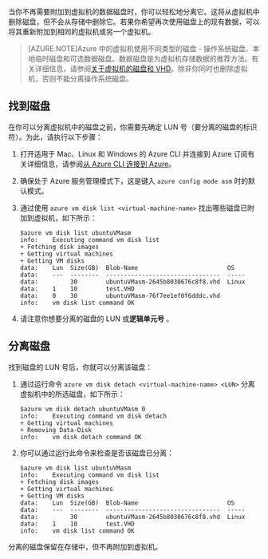 <properties writer="kathydav" editor="tysonn" manager="timlt" />


当你不再需要附加到虚拟机的数据磁盘时，你可以轻松地分离它。这将从虚拟机中删除磁盘，但不会从存储中删除它。若果你希望再次使用磁盘上的现有数据，可以将其重新附加到相同的虚拟机或另一个虚拟机。

> [AZURE.NOTE]Azure 中的虚拟机使用不同类型的磁盘 - 操作系统磁盘、本地临时磁盘和可选数据磁盘。数据磁盘是为虚拟机存储数据的推荐方法。有关详细信息，请参阅[关于虚拟机的磁盘和 VHD](/documentation/articles/virtual-machines-disks-vhds)。除非你同时也删除虚拟机，否则不能分离操作系统磁盘。

## 找到磁盘

在你可以分离虚拟机中的磁盘之前，你需要先确定 LUN 号（要分离的磁盘的标识符）。为此，请执行以下步骤：

1. 	打开适用于 Mac、Linux 和 Windows 的 Azure CLI 并连接到 Azure 订阅有关详细信息，请参阅[从 Azure CLI 连接到 Azure](/documentation/articles/xplat-cli-connect)。

2.  确保处于 Azure 服务管理模式下，这是键入 `azure config
 	mode asm` 时的默认模式。

3. 	通过使用 `azure vm disk list
	<virtual-machine-name>` 找出哪些磁盘已附加到虚拟机，如下所示：

		$azure vm disk list ubuntuVMasm
		info:    Executing command vm disk list
		+ Fetching disk images
		+ Getting virtual machines
		+ Getting VM disks
		data:    Lun  Size(GB)  Blob-Name                         OS
		data:    ---  --------  --------------------------------  -----
		data:         30        ubuntuVMasm-2645b8030676c8f8.vhd  Linux
		data:    1    10        test.VHD
		data:    0    30        ubuntuVMasm-76f7ee1ef0f6dddc.vhd
		info:    vm disk list command OK

4. 	请注意你想要分离的磁盘的 LUN 或**逻辑单元号** 。


## 分离磁盘

找到磁盘的 LUN 号后，你就可以分离该磁盘：

1. 	通过运行命令 `azure vm disk detach
 	<virtual-machine-name> <LUN>` 分离虚拟机中的所选磁盘，如下所示：

		$azure vm disk detach ubuntuVMasm 0
		info:    Executing command vm disk detach
		+ Getting virtual machines
		+ Removing Data-Disk
		info:    vm disk detach command OK

2. 	你可以通过运行此命令来检查是否该磁盘已分离：

		$azure vm disk list ubuntuVMasm
		info:    Executing command vm disk list
		+ Fetching disk images
		+ Getting virtual machines
		+ Getting VM disks
		data:    Lun  Size(GB)  Blob-Name                         OS
		data:    ---  --------  --------------------------------  -----
		data:         30        ubuntuVMasm-2645b8030676c8f8.vhd  Linux
		data:    1    10        test.VHD
		info:    vm disk list command OK

分离的磁盘保留在存储中，但不再附加到虚拟机。

<!---HONumber=79-->